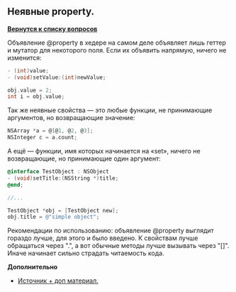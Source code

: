 ## Неявные property.

[**Вернутся к списку вопросов**](https://github.com/Torlopov-Andrey/hh_interview_ios/blob/master/readme.md)

Объявление @property в хедере на самом деле объявляет лишь геттер и мутатор для некоторого поля. Если их объявить напрямую, ничего не изменится:
```Objective-C
- (int)value;
- (void)setValue:(int)newValue;

obj.value = 2;
int i = obj.value;
```

Так же неявные свойства — это любые функции, не принимающие аргументов, но возвращающие значение:
```Objective-C
NSArray *a = @[@1, @2, @3];
NSInteger c = a.count;
```

А ещё — функции, имя которых начинается на «set», ничего не возвращающие, но принимающие один аргумент:
```Objective-C
@interface TestObject : NSObject
- (void)setTitle:(NSString *)title;
@end;

//...

TestObject *obj = [TestObject new];
obj.title = @"simple object";
```

Рекомендации по использованию: объявление @property выглядит гораздо лучше, для этого и было введено. К свойствам лучше обращаться через ".", а вот обычные методы лучше вызывать через "[]". Иначе начинает сильно страдать читаемость кода.

**Дополнительно**
* [Источник + доп материал.](https://habrahabr.ru/company/mailru/blog/210672/)
